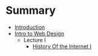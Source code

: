# Summary

* [Introduction](README.md)
* [Intro to Web Design](intro_to_web_design.md)
   * Lecture I
       * [History Of the Internet I](history_of_the_internet_i.md)

